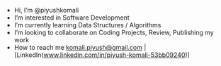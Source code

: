 - Hi, I’m @piyushkomali
- I’m interested in Software Development
- I’m currently learning Data Structures / Algorithms
- I’m looking to collaborate on Coding Projects, Review, Publishing my work
- How to reach me komali.piyush@gmail.com | [LinkedIn(www.linkedin.com/in/piyush-komali-53bb09240)]

<!---
piyushkomali/piyushkomali is a special repository because its `README.md` (this file) appears on your GitHub profile.
You can click the Preview link to take a look at your changes.
--->

